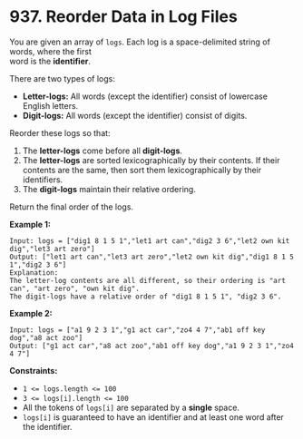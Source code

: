 # 937. Reorder Data in Log Files

You are given an array of `logs`. Each log is a space-delimited string of words, where the first  
word is the **identifier**.

There are two types of logs:

- **Letter-logs:** All words (except the identifier) consist of lowercase English letters.
- **Digit-logs:** All words (except the identifier) consist of digits.

Reorder these logs so that:

1. The **letter-logs** come before all **digit-logs**.
2. The **letter-logs** are sorted lexicographically by their contents. If their contents are the
same, then sort them lexicographically by their identifiers.
3. The **digit-logs** maintain their relative ordering.

Return the final order of the logs.

**Example 1:**

    Input: logs = ["dig1 8 1 5 1","let1 art can","dig2 3 6","let2 own kit dig","let3 art zero"]
    Output: ["let1 art can","let3 art zero","let2 own kit dig","dig1 8 1 5 1","dig2 3 6"]
    Explanation:
    The letter-log contents are all different, so their ordering is "art can", "art zero", "own kit dig".
    The digit-logs have a relative order of "dig1 8 1 5 1", "dig2 3 6".

**Example 2:**

    Input: logs = ["a1 9 2 3 1","g1 act car","zo4 4 7","ab1 off key dog","a8 act zoo"]
    Output: ["g1 act car","a8 act zoo","ab1 off key dog","a1 9 2 3 1","zo4 4 7"]

**Constraints:**

- `1 <= logs.length <= 100`
- `3 <= logs[i].length <= 100`
- All the tokens of `logs[i]` are separated by a **single** space.
- `logs[i]` is guaranteed to have an identifier and at least one word after the identifier.
